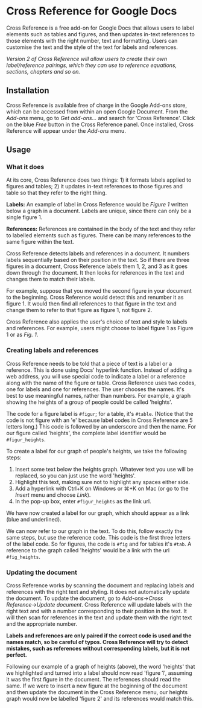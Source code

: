 # Cross Reference for Google Docs

Cross Reference is a free add-on for Google Docs that allows users to label elements such as tables and figures, and then updates in-text references to those elements with the right number, text and formatting. Users can customise the text and the style of the text for labels and references.

*Version 2 of Cross Reference will allow users to create their own label/reference pairings, which they can use to reference equations, sections, chapters and so on.*

## Installation

Cross Reference is available free of charge in the Google Add-ons store, which can be accessed from within an open Google Document. From the *Add-ons* menu, go to *Get add-ons...* and search for 'Cross Reference'. Click on the blue *Free* button in the Cross Reference panel. Once installed, Cross Reference will appear under the *Add-ons* menu.

## Usage
### What it does

At its core, Cross Reference does two things: 1) it formats labels applied to figures and tables; 2) it updates in-text references to those figures and table so that they refer to the right thing.

**Labels:** An example of label in Cross Reference would be *Figure 1* written below a graph in a document. Labels are unique, since there can only be a single figure 1.

**References:** References are contained in the body of the text and they refer to labelled elements such as figures. There can be many references to the same figure within the text.

Cross Reference detects labels and references in a document. It numbers labels sequentially based on their position in the text. So if there are three figures in a document, Cross Reference labels them 1, 2, and 3 as it goes down through the document. It then looks for references in the text and changes them to match their labels.

For example, suppose that you moved the second figure in your document to the beginning. Cross Reference would detect this and renumber it as figure 1. It would then find all references to that figure in the text and change them to refer to that figure as figure 1, not figure 2.

Cross Reference also applies the user's choice of text and style to labels and references. For example, users might choose to label figure 1 as Figure 1 or as *Fig. 1*.

### Creating labels and references

Cross Reference needs to be told that a piece of text is a label or a reference. This is done using Docs' hyperlink function. Instead of adding a web address, you will use special code to indicate a label or a reference along with the name of the figure or table. Cross Reference uses two codes, one for labels and one for references. The user chooses the names. It's best to use meaningful names, rather than numbers. For example, a graph showing the heights of a group of people could be called 'heights'.

The code for a figure label is `#figur`; for a table, it's `#table`. (Notice that the code is not figure with an 'e' because label codes in Cross Reference are 5 letters long.) This code is followed by an underscore and then the name. For our figure called 'heights', the complete label identifier would be `#figur_heights`.

To create a label for our graph of people's heights, we take the following steps:

1. Insert some text below the heights graph. Whatever text you use will be replaced, so you can just use the word 'heights'.
2. Highlight this text, making sure not to highlight any spaces either side.
3. Add a hyperlink with Ctrl+K on Windows or ⌘+K on Mac (or go to the *Insert* menu and choose *Link*).
4. In the pop-up box, enter `#figur_heights` as the link url.

We have now created a label for our graph, which should appear as a link (blue and underlined).

We can now refer to our graph in the text. To do this, follow exactly the same steps, but use the reference code. This code is the first three letters of the label code. So for figures, the code is `#fig` and for tables it's `#tab`. A reference to the graph called 'heights' would be a link with the url `#fig_heights`.

### Updating the document

Cross Reference works by scanning the document and replacing labels and references with the right text and styling. It does not automatically update the document. To update the document, go to *Add-ons*→*Cross Reference*→*Update document*. Cross Reference will update labels with the right text and with a number corresponding to their position in the text. It will then scan for references in the text and update them with the right text and the appropriate number.

**Labels and references are only paired if the correct code is used and the names match, so be careful of typos. Cross Reference will try to detect mistakes, such as references without corresponding labels, but it is not perfect.**

Following our example of a graph of heights (above), the word 'heights' that we highlighted and turned into a label should now read 'figure 1', assuming it was the first figure in the document. The references should read the same. If we were to insert a new figure at the beginning of the document and then update the document in the Cross Reference menu, our heights graph would now be labelled 'figure 2' and its references would match this.
